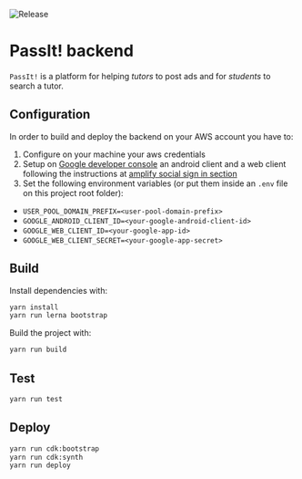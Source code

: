 ![Release](https://github.com/MatteoArella/passit-backend/workflows/Release/badge.svg?branch=master)

# PassIt! backend

`PassIt!` is a platform for helping *tutors* to post ads and for *students* to search a tutor.

## Configuration
In order to build and deploy the backend on your AWS account you have to:

1. Configure on your machine your aws credentials
2. Setup on [Google developer console](https://console.developers.google.com) an android client and a web client following the instructions at [amplify social sign in section](https://docs.amplify.aws/lib/auth/social_signin_web_ui/q/platform/android#amazon-cognito-user-pool-setup)
3. Set the following environment variables (or put them inside an `.env` file on this project root folder):

  - `USER_POOL_DOMAIN_PREFIX=<user-pool-domain-prefix>`
  - `GOOGLE_ANDROID_CLIENT_ID=<your-google-android-client-id>`
  - `GOOGLE_WEB_CLIENT_ID=<your-google-app-id>`
  - `GOOGLE_WEB_CLIENT_SECRET=<your-google-app-secret>`

## Build
Install dependencies with:
```bash
yarn install
yarn run lerna bootstrap
```

Build the project with:

```bash
yarn run build
```

## Test

```bash
yarn run test
```

## Deploy

```bash
yarn run cdk:bootstrap
yarn run cdk:synth
yarn run deploy
```

